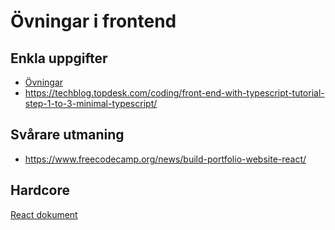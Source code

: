# Övningar i frontend

## Enkla uppgifter
* [Övningar](./Övningar.md)
* https://techblog.topdesk.com/coding/front-end-with-typescript-tutorial-step-1-to-3-minimal-typescript/

## Svårare utmaning
* https://www.freecodecamp.org/news/build-portfolio-website-react/

## Hardcore
[React dokument](./React.md)
